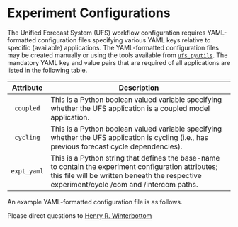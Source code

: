 # Experiment Configurations

The Unified Forecast System (UFS) workflow configuration requires
YAML-formatted configuration files specifying various YAML keys
relative to specific (available) applications. The YAML-formatted
configuration files may be created manually or using the tools
available from
[`ufs_pyutils`](https://github.com/HenryWinterbottom-NOAA/ufs_pyutils). The
mandatory YAML key and value pairs that are required of all
applications are listed in the following table.

<div align="center">

| Attribute | Description |
| :-------------: | :-------------: |
| `coupled` | <div align="left">This is a Python boolean valued variable specifying whether the UFS application is a coupled model application. </div> | 
| `cycling` | <div align="left">This is a Python boolean valued variable specifying whether the UFS application is cycling (i.e., has previous forecast cycle dependencies). </div> | 
| `expt_yaml` | <div align="left">This is a Python string that defines the base-name to contain the experiment configuration attributes; this file will be written beneath the respective experiment/cycle /com and /intercom paths. </div> |

</div>

An example YAML-formatted configuration file is as follows.



Please direct questions to [Henry
R. Winterbottom](mailto:henry.winterbottom@noaa.gov?subject=[UFS-Applications])